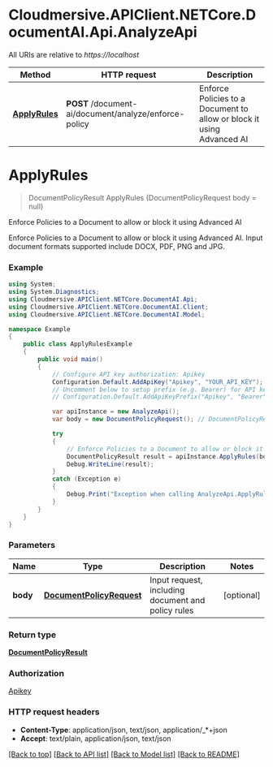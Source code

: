 # Cloudmersive.APIClient.NETCore.DocumentAI.Api.AnalyzeApi

All URIs are relative to *https://localhost*

Method | HTTP request | Description
------------- | ------------- | -------------
[**ApplyRules**](AnalyzeApi.md#applyrules) | **POST** /document-ai/document/analyze/enforce-policy | Enforce Policies to a Document to allow or block it using Advanced AI


<a name="applyrules"></a>
# **ApplyRules**
> DocumentPolicyResult ApplyRules (DocumentPolicyRequest body = null)

Enforce Policies to a Document to allow or block it using Advanced AI

Enforce Policies to a Document to allow or block it using Advanced AI.  Input document formats supported include DOCX, PDF, PNG and JPG.

### Example
```csharp
using System;
using System.Diagnostics;
using Cloudmersive.APIClient.NETCore.DocumentAI.Api;
using Cloudmersive.APIClient.NETCore.DocumentAI.Client;
using Cloudmersive.APIClient.NETCore.DocumentAI.Model;

namespace Example
{
    public class ApplyRulesExample
    {
        public void main()
        {
            // Configure API key authorization: Apikey
            Configuration.Default.AddApiKey("Apikey", "YOUR_API_KEY");
            // Uncomment below to setup prefix (e.g. Bearer) for API key, if needed
            // Configuration.Default.AddApiKeyPrefix("Apikey", "Bearer");

            var apiInstance = new AnalyzeApi();
            var body = new DocumentPolicyRequest(); // DocumentPolicyRequest | Input request, including document and policy rules (optional) 

            try
            {
                // Enforce Policies to a Document to allow or block it using Advanced AI
                DocumentPolicyResult result = apiInstance.ApplyRules(body);
                Debug.WriteLine(result);
            }
            catch (Exception e)
            {
                Debug.Print("Exception when calling AnalyzeApi.ApplyRules: " + e.Message );
            }
        }
    }
}
```

### Parameters

Name | Type | Description  | Notes
------------- | ------------- | ------------- | -------------
 **body** | [**DocumentPolicyRequest**](DocumentPolicyRequest.md)| Input request, including document and policy rules | [optional] 

### Return type

[**DocumentPolicyResult**](DocumentPolicyResult.md)

### Authorization

[Apikey](../README.md#Apikey)

### HTTP request headers

 - **Content-Type**: application/json, text/json, application/_*+json
 - **Accept**: text/plain, application/json, text/json

[[Back to top]](#) [[Back to API list]](../README.md#documentation-for-api-endpoints) [[Back to Model list]](../README.md#documentation-for-models) [[Back to README]](../README.md)


